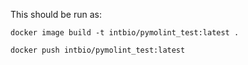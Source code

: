 This should be run as:

```
docker image build -t intbio/pymolint_test:latest .
```

```
docker push intbio/pymolint_test:latest
```